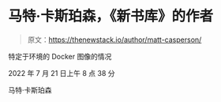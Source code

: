 # 马特·卡斯珀森，《新书库》的作者

> 原文：<https://thenewstack.io/author/matt-casperson/>

特定于环境的 Docker 图像的情况

2022 年 7 月 21 日上午 8 点 38 分

马特·卡斯珀森